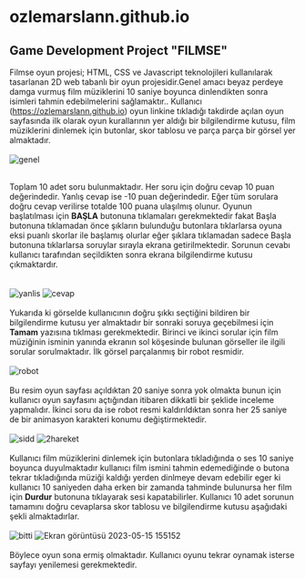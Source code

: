 # ozlemarslann.github.io
## Game Development Project "FILMSE" <br>
  Filmse oyun projesi; HTML, CSS ve Javascript teknolojileri kullanılarak tasarlanan 2D web tabanlı bir oyun projesidir.Genel amacı beyaz perdeye damga vurmuş film müziklerini 10 saniye boyunca dinlendikten sonra 
  isimleri tahmin edebilmelerini sağlamaktır.. Kullanıcı (https://ozlemarslann.github.io) oyun linkine tıkladığı
  takdirde açılan oyun sayfasında ilk olarak oyun kurallarının yer aldığı bir bilgilendirme kutusu, film müziklerini dinlemek için butonlar, skor tablosu ve parça parça bir görsel yer almaktadır.<br/> <br/>
  ![genel](https://github.com/ozlemarslann/ozlemarslann.github.io/assets/110686757/fa43363f-b912-490d-b7ee-1acabc2e6267)

  <br/>Toplam 10 adet soru bulunmaktadır. Her soru için doğru cevap 10 puan değerindedir. Yanlış cevap ise -10 puan değerindedir. Eğer tüm sorulara doğru cevap verilirse totalde 100 puana ulaşılmış olunur. 
  Oyunun başlatılması için **BAŞLA** butonuna tıklamaları gerekmektedir fakat Başla butonuna tıklamadan önce şıkların bulunduğu butonlara tıklarlarsa oyuna eksi puanlı skorlar ile başlamış olurlar eğer şıklara tıklamadan sadece Başla butonuna tıklarlarsa soruylar sırayla ekrana getirilmektedir. Sorunun cevabı kullanıcı tarafından seçildikten  sonra ekrana bilgilendirme kutusu çıkmaktardır. <br/> <br/> 
  <br/> ![yanlis](https://github.com/ozlemarslann/ozlemarslann.github.io/assets/110686757/9adea949-b1cf-4d34-b1fb-a534bb600e8a)
  ![cevap](https://github.com/ozlemarslann/ozlemarslann.github.io/assets/110686757/6a4baa1b-2905-4d4e-8110-299532655b21) <br/><br/> 
  Yukarıda ki görselde kullanıcının doğru şıkkı seçtiğini bildiren bir bilgilendirme kutusu yer almaktadır bir sonraki soruya geçebilmesi için **Tamam** yazısına tıklması gerekmektedir.
  Birinci ve ikinci sorular için  film müziğinin isminin yanında ekranın sol köşesinde bulunan görseller ile ilgili sorular sorulmaktadır. İlk görsel parçalanmış bir robot resmidir. <br/> <br/> 
  ![robot](https://github.com/ozlemarslann/ozlemarslann.github.io/assets/110686757/930b9452-c989-48c7-8c6a-e2997e9415d2)
  <br/><br/> 
  Bu resim oyun sayfası açıldıktan 20 saniye sonra yok olmakta bunun için kullanıcı oyun sayfasını açtığından itibaren dikkatli bir şeklide inceleme yapmalıdır.
  İkinci soru da ise robot resmi kaldırıldıktan sonra her 25 saniye de bir animasyon karakteri konumu değiştirmektedir. 
  <br/> <br/> ![sidd](https://github.com/ozlemarslann/ozlemarslann.github.io/assets/110686757/195b5d6b-7189-4ba7-8e0f-e4f6ca3d3dca) ![2hareket](https://github.com/ozlemarslann/ozlemarslann.github.io/assets/110686757/b3536873-4969-451d-bc50-984fdd221151)
<br/> <br/>Kullanıcı film müziklerini dinlemek için butonlara tıkladığında o ses 10 saniye boyunca duyulmaktadır kullanıcı film ismini tahmin edemediğinde o butona tekrar tıkladığında müziği kaldığı yerden dinlmeye devam edebilir eger ki kullanıcı 10 saniyeden daha erken bir zamanda tahminde bulunursa her film için **Durdur** butonuna tıklayarak sesi kapatabilirler.
Kullanıcı 10 adet sorunun tamamını doğru cevaplarsa skor tablosu ve bilgilendirme kutusu aşağıdaki şekli almaktadırlar.<br/> <br/> 
![bitti](https://github.com/ozlemarslann/ozlemarslann.github.io/assets/110686757/566aa32f-26ff-4ced-8d0a-6b8eb2d3673f) 
![Ekran görüntüsü 2023-05-15 155152](https://github.com/ozlemarslann/ozlemarslann.github.io/assets/110686757/e8a464c5-0b48-42a9-a7ed-648e18bede1f) <br/><br/> 
Böylece oyun sona ermiş olmaktadır. Kullanıcı oyunu tekrar oynamak isterse sayfayı yenilemesi gerekmektedir.

